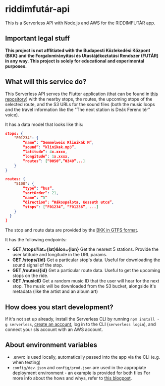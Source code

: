 # riddimfutár-api

This is a Serverless API with Node.js and AWS for the RIDDIMFUTÁR app.

## Important legal stuff

**This project is not afflitiated with the Budapesti Közlekedési Központ (BKK) and the Forgalomirányítási és Utastájékoztatási Rendszer (FUTÁR) in any way. This project is solely for educational and experimental purposes.**

## What will this service do?

This Serverless API serves the Flutter application (that can be found in [this repository](https://github.com/danielgrgly/riddimfutar-ui)) with the nearby stops, the routes, the upcoming stops of the selected route, and the S3 URLs for the sound files (both the music loops and the travel information like the "The next station is Deák Ferenc tér" voice).

It has a data model that looks like this:

```json
stops: {
    "F01234": {
        “name”: “Semmelweis Klinikák M”,
        “sound”: “klinikak.mp3”,
        “latitude”: 4x.xxxx,
        “longitude”: 1x.xxxx,
        “routes”: [“0050”,”0340”,..]
    }
}

routes: {
    "5100": {
        “type”: “bus”,
        “sortOrder”: 21,
        “name”: “5”
        “direction”: “Rákospalota, Kossuth utca”,
        “stops”: [“F01234”, “F01236”, ...]
    }
  }
]
```
The stop and route data are provided by the [BKK in GTFS format](https://bkk.hu/apps/gtfs/).

It has the following endpoints:
- **GET /stops?lat={lat}&lon={lon}**
Get the nearest 5 stations. Provide the user latitude and longitude in the URL params.
- **GET /stops/{id}**
Get a particular stop's data. Useful for downloading the sound signal of the stop.
- **GET /routes/{id}**
Get a particular route data. Useful to get the upcoming stops on the ride.
- **GET /musicID**
Get a random music ID that the user will hear for the next stop. The music will be downloaded from the S3 bucket, alongside it's metadata (like the artist and an album art)

## How does you start development?
If it's not set up already, install the Serverless CLI by running `npm install -g serverless`, [create an account](https://dashboard.serverless.com/), log in to the CLI (`serverless login`), and connect your sls account with an AWS account.

## About environment variables
- .envrc is used locally, automatically passed into the app via the CLI (e.g. when testing)
- `config/dev.json` and `config/prod.json` are used in the appropiate deployment environment - an example is provided for both files
  For more info about the hows and whys, refer to [this blogpost](https://adamdelong.com/serverless-environment-variables).
